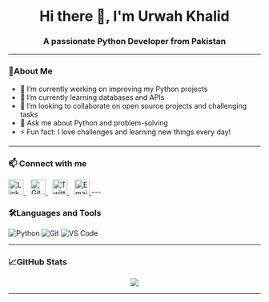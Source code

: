 <h1 align="center">Hi there 👋, I'm Urwah Khalid</h1>
<h3 align="center">A passionate Python Developer from Pakistan</h3>

---

### 🌟About Me

- 🔭 I’m currently working on improving my Python projects  
- 🌱 I’m currently learning databases and APIs  
- 👯 I’m looking to collaborate on open source projects and challenging tasks  
- 💬 Ask me about Python and problem-solving  
- ⚡ Fun fact: I love challenges and learning new things every day!

---

### 📫 Connect with me

<a href="https://www.linkedin.com/in/urwahkhalid00" target="_blank" rel="noopener noreferrer" style="margin-right:10px;">
  <img src="https://cdn.jsdelivr.net/npm/simple-icons@v9/icons/linkedin.svg" alt="LinkedIn" width="30" height="30" />
</a>
<a href="https://github.com/urwahkhalid00" target="_blank" rel="noopener noreferrer" style="margin-right:10px;">
  <img src="https://cdn.jsdelivr.net/npm/simple-icons@v9/icons/github.svg" alt="GitHub" width="30" height="30" />
</a>
<a href="https://twitter.com/urwahkhalid00" target="_blank" rel="noopener noreferrer" style="margin-right:10px;">
  <img src="https://cdn.jsdelivr.net/npm/simple-icons@v9/icons/twitter.svg" alt="Twitter" width="30" height="30" />
</a>
<a href="mailto:urwahkhalid00@gmail.com" target="_blank" rel="noopener noreferrer">
  <img src="https://cdn.jsdelivr.net/npm/simple-icons@v9/icons/gmail.svg" alt="Email" width="30" height="30" />
</a>
---

### 🛠️Languages and Tools

![Python](https://img.shields.io/badge/-Python-black?style=flat-square&logo=python)
![Git](https://img.shields.io/badge/-Git-black?style=flat-square&logo=git)
![VS Code](https://img.shields.io/badge/-VS%20Code-black?style=flat-square&logo=visual-studio-code)

---

### 📈GitHub Stats

<p align="center">
  <img src="https://github-readme-stats.vercel.app/api?username=urwahkhalid00&show_icons=true&theme=tokyonight" />
</p>

---

